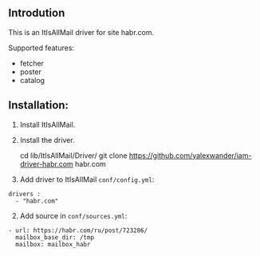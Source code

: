 ## Introdution

This is an ItIsAllMail driver for site habr.com.

Supported features:

- fetcher
- poster
- catalog

## Installation:

1) Install ItIsAllMail.
2) Install the driver.

    cd lib/ItIsAllMail/Driver/
    git clone https://github.com/yalexwander/iam-driver-habr.com habr.com

3) Add driver to ItIsAllMail `conf/config.yml`:

```
drivers :
  - "habr.com"
```

2) Add source in `conf/sources.yml`:

```
- url: https://habr.com/ru/post/723286/
  mailbox_base_dir: /tmp
  mailbox: mailbox_habr
```
